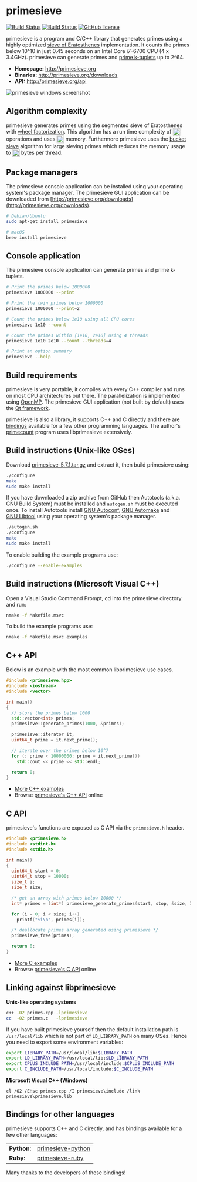 primesieve
==========
[![Build Status](https://travis-ci.org/kimwalisch/primesieve.svg)](https://travis-ci.org/kimwalisch/primesieve)
[![Build Status](https://ci.appveyor.com/api/projects/status/github/kimwalisch/primesieve?branch=master&svg=true)](https://ci.appveyor.com/project/kimwalisch/primesieve)
[![GitHub license](https://img.shields.io/badge/license-BSD%202-blue.svg)](https://github.com/kimwalisch/primesieve/blob/master/COPYING)

primesieve is a program and C/C++ library that generates primes using a highly optimized
<a href="http://en.wikipedia.org/wiki/Sieve_of_Eratosthenes">sieve of
Eratosthenes</a> implementation. It counts the primes below 10^10 in
just 0.45 seconds on an Intel Core i7-6700 CPU (4 x 3.4GHz).
primesieve can generate primes and
<a href="http://en.wikipedia.org/wiki/Prime_k-tuple">prime k-tuplets</a>
up to 2^64.

- **Homepage:** http://primesieve.org
- **Binaries:** http://primesieve.org/downloads
- **API:** http://primesieve.org/api

![primesieve windows screenshot](https://github.com/kimwalisch/primesieve/blob/gh-pages/screenshots/primesieve_win10.png)

Algorithm complexity
--------------------

primesieve generates primes using the segmented sieve of Eratosthenes with
[wheel factorization](http://en.wikipedia.org/wiki/Wheel_factorization).
This algorithm has a run time complexity of
<img src="http://primesieve.org/images/Onloglogn.svg" height="20" align="absmiddle"/>
operations and uses
<img src="http://primesieve.org/images/Osqrtn.svg" height="20" align="absmiddle"/>
memory. Furthermore primesieve uses the
[bucket sieve](http://sweet.ua.pt/tos/software/prime_sieve.html)
algorithm for large sieving primes which reduces the memory usage to
<img src="http://primesieve.org/images/primesieve_memory_usage.svg" height="20" align="absmiddle"/>
bytes per thread.

Package managers
----------------

The primesieve console application can be installed using your operating
system's package manager. The primesieve GUI application can be
downloaded from
[http://primesieve.org/downloads](http://primesieve.org/downloads).

```sh
# Debian/Ubuntu
sudo apt-get install primesieve

# macOS
brew install primesieve
```

Console application
-------------------

The primesieve console application can generate primes and prime
k-tuplets.

```sh
# Print the primes below 1000000
primesieve 1000000 --print

# Print the twin primes below 1000000
primesieve 1000000 --print=2

# Count the primes below 1e10 using all CPU cores
primesieve 1e10 --count

# Count the primes within [1e10, 2e10] using 4 threads
primesieve 1e10 2e10 --count --threads=4

# Print an option summary
primesieve --help
```

Build requirements
------------------

primesieve is very portable, it compiles with every C++ compiler and
runs on most CPU architectures out there. The parallelization is
implemented using [OpenMP](http://en.wikipedia.org/wiki/OpenMP). The
primesieve GUI application (not built by default) uses the
[Qt&nbsp;framework](http://qt-project.org).

primesieve is also a library, it supports C++ and C directly and there
are [bindings](#bindings-for-other-languages) available for a few
other programming languages. The author's
[primecount](https://github.com/kimwalisch/primecount) program uses
libprimesieve extensively.

Build instructions (Unix-like OSes)
-----------------------------------

Download [primesieve-5.7.1.tar.gz](https://bintray.com/artifact/download/kimwalisch/primesieve/primesieve-5.7.1.tar.gz)
and extract it, then build primesieve using:

```sh
./configure
make
sudo make install
```

If you have downloaded a zip archive from GitHub then Autotools
(a.k.a. GNU Build System) must be installed and ```autogen.sh``` must
be executed once. To install Autotools install
[GNU&#160;Autoconf](http://www.gnu.org/software/autoconf/),
[GNU&#160;Automake](http://www.gnu.org/software/automake/) and
[GNU&#160;Libtool](http://www.gnu.org/software/libtool/)
using your operating system's package manager.

```sh
./autogen.sh
./configure
make
sudo make install
```

To enable building the example programs use:

```sh
./configure --enable-examples
```

Build instructions (Microsoft Visual C++)
-----------------------------------------

Open a Visual Studio Command Prompt, cd into the primesieve directory
and run:

```sh
nmake -f Makefile.msvc
```

To build the example programs use:
```sh
nmake -f Makefile.msvc examples
```

C++ API
-------

Below is an example with the most common libprimesieve use cases.

```C++
#include <primesieve.hpp>
#include <iostream>
#include <vector>

int main()
{
  // store the primes below 1000
  std::vector<int> primes;
  primesieve::generate_primes(1000, &primes);

  primesieve::iterator it;
  uint64_t prime = it.next_prime();

  // iterate over the primes below 10^7
  for (; prime < 10000000; prime = it.next_prime())
    std::cout << prime << std::endl;

  return 0;
}
```

* [More C++ examples](examples/cpp)
* Browse [primesieve's C++ API](http://primesieve.org/api/primesieve_8hpp.html) online

C API
-----

primesieve's functions are exposed as C API via the ```primesieve.h```
header.

```C
#include <primesieve.h>
#include <stdint.h>
#include <stdio.h>

int main()
{
  uint64_t start = 0;
  uint64_t stop = 10000;
  size_t i;
  size_t size;

  /* get an array with primes below 10000 */
  int* primes = (int*) primesieve_generate_primes(start, stop, &size, INT_PRIMES);

  for (i = 0; i < size; i++)
    printf("%i\n", primes[i]);

  /* deallocate primes array generated using primesieve */
  primesieve_free(primes);

  return 0;
}
```

* [More C examples](examples/c)
* Browse [primesieve's C API](http://primesieve.org/api/primesieve_8h.html) online

Linking against libprimesieve
-----------------------------

**Unix-like operating systems**
```sh
c++ -O2 primes.cpp -lprimesieve
cc  -O2 primes.c   -lprimesieve
```

If you have built primesieve yourself then the default installation path is
```/usr/local/lib``` which is not part of ```LD_LIBRARY_PATH``` on many
OSes. Hence you need to export some environment variables:

```sh
export LIBRARY_PATH=/usr/local/lib:$LIBRARY_PATH
export LD_LIBRARY_PATH=/usr/local/lib:$LD_LIBRARY_PATH
export CPLUS_INCLUDE_PATH=/usr/local/include:$CPLUS_INCLUDE_PATH
export C_INCLUDE_PATH=/usr/local/include:$C_INCLUDE_PATH
```

**Microsoft Visual C++ (Windows)**
```
cl /O2 /EHsc primes.cpp /I primesieve\include /link primesieve\primesieve.lib
```

Bindings for other languages
----------------------------

primesieve supports C++ and C directly, and has bindings available for
a few other languages:

<table>
    <tr>
        <td><b>Python:</b></td>
        <td><a href="https://github.com/hickford/primesieve-python">primesieve-python</a></td>
    </tr>
    <tr>
        <td><b>Ruby:</b></td>
        <td><a href="https://github.com/robertjlooby/primesieve-ruby">primesieve-ruby</a></td>
    </tr>
</table>

Many thanks to the developers of these bindings!
